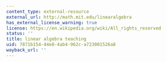 ```yaml
---
content_type: external-resource
external_url: http://math.mit.edu/linearalgebra
has_external_license_warning: true
license: https://en.wikipedia.org/wiki/All_rights_reserved
status: ''
title: linear algebra teaching
uid: 7871b154-44e8-4ab4-962c-a723001526a8
wayback_url: ''
---
```


